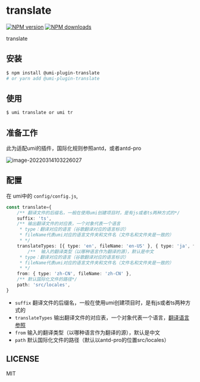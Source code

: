 # translate

[![NPM version](https://img.shields.io/npm/v/translate.svg?style=flat)](https://npmjs.org/package/translate)
[![NPM downloads](http://img.shields.io/npm/dm/translate.svg?style=flat)](https://npmjs.org/package/translate)

translate

## 安装

```bash
$ npm install @umi-plugin-translate
# or yarn add @umi-plugin-translate
```

## 使用

```bash
$ umi translate or umi tr
```



## 准备工作

此为适配umi的插件，国际化规则参照antd，或者antd-pro

![image-20220314103226027](E:\ztao\translate\images\image-20220314103226027.png)



## 配置

在 umi中的 `config/config.js`,

```ts
const translate={
    /** 翻译文件的后缀名，一般在使用umi创建项目时，是有js或者ts两种方式的*/
    suffix: 'ts',
    /** 输出翻译文件的对应表，一个对象代表一个语言
     * type：翻译对应的语言（谷歌翻译对应的语言标识）
     * fileName代表umi对应的语言文件夹和文件名（文件名和文件夹是一致的）
     * */
    translateTypes: [{ type: 'en', fileName: 'en-US' }, { type: 'ja', fileName: 'ja-JP' }],
        /**  输入的翻译类型（以哪种语言作为翻译的源），默认是中文
     * type：翻译对应的语言（谷歌翻译对应的语言标识）
     * fileName代表umi对应的语言文件夹和文件名（文件名和文件夹是一致的）
     * */
    from: { type: 'zh-CN', fileName: 'zh-CN' },
    /** 默认国际化文件的路径*/
    path: 'src/locales',
}
```

- `suffix` 翻译文件的后缀名，一般在使用umi创建项目时，是有js或者ts两种方式的
- `translateTypes` 输出翻译文件的对应表，一个对象代表一个语言，[翻译语言参照](https://github.com/matheuss/google-translate-api/blob/master/languages.js)
- `from` 输入的翻译类型（以哪种语言作为翻译的源），默认是中文
- `path` 默认国际化文件的路径（默认以antd-pro的位置src/locales）



## LICENSE

MIT
